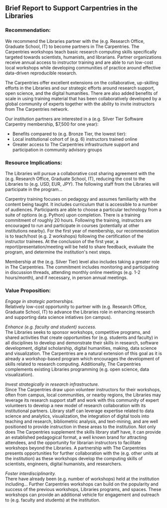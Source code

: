 ## Brief Report to Support Carpentries in the Libraries

### Recommendation:

We recommend the Libraries partner with the (e.g. Research Office, Graduate School, IT) to become partners in The Carpentries. 
The Carpentries workshops teach basic research computing skills specifically targeted towards scientists, humanists, and 
librarians. Partner organizations receive annual access to instructor training and are able to run low-cost local workshops 
while developing communities of practice around effective data-driven reproducible research.  

The Carpentries offer excellent extensions on the collaborative, up-skilling efforts in the Libraries and our strategic 
efforts around research support, open science, and the digital humanities.  There are also added benefits of scale in using 
training material that has been collaboratively developed by a global community of experts together with the ability to 
invite instructors from The Carpentries network.

Our institution partners are interested in a (e.g. Silver Tier Software Carpentry membership, $7,500 for one year):

* Benefits compared to (e.g. Bronze Tier, the lowest tier): 
* Local institutional cohort of (e.g. 6) instructors trained online 
* Greater access to The Carpentries infrastructure support and participation in community advisory groups

### Resource Implications:

The Libraries will pursue a collaborative cost sharing agreement with the (e.g. Research Office, Graduate School, IT), 
reducing the cost to the Libraries to (e.g. USD, EUR, JPY). The following staff from the Libraries will participate in 
the program...

Carpentry training focuses on pedagogy and assumes familiarity with the content being taught. It includes curriculum 
that is accessible to a number of audiences. Participants are able to choose a particular technology from a suite of options 
(e.g. Python) upon completion. There is a training commitment of roughly 20 hours. Following the training, instructors 
are encouraged to run and participate in courses (potentially at other institutions nearby). For the first year of membership, 
our recommendation is to teach/host (e.g. 2 workshops) following the certification of the instructor trainees. At the conclusion 
of the first year, a report/presentation/meeting will be held to share feedback, evaluate the program, and determine the 
institution's next steps.

Membership at the (e.g. Silver Tier) level also includes taking a greater role in The Carpentries. The commitment includes 
monitoring and participating in discussion threads, attending monthly online meetings (e.g. 1-2 hours/month), and if 
necessary, in person annual meetings.

### Value Proposition:

*Engage in strategic partnerships.*  
Relatively low-cost opportunity to partner with (e.g. Research Office, Graduate School, IT) to advance the Libraries role 
in enhancing research and supporting data science intiatives (on campus).

*Enhance (e.g. faculty and student) success.*  
The Libraries seeks to sponsor workshops, competitive programs, and shared activities that create opportunities for 
(e.g. students and faculty) in all disciplines to develop and demonstrate their skills in research, software development, 
digital scholarship, digital humanities, making, data science and visualization. The Carpentries are a natural extension 
of this goal as it is already a workshop-based program which encourages the development of skills related to research 
computing. Additionally, The Carpentries complements existing Libraries programming (e.g. open science, data visualization).

*Invest strategically in research infrastructure.*  
Since The Carpentries draw upon volunteer instructors for their workshops, often from campus, local communities, or nearby 
regions, the Libraries may leverage its research support staff and work with this community of expert volunteers to develop a 
new model of research collaboration with its institutional partners. Library staff can leverage expertise related to 
data science and analytics, visualization, the integration of digital tools into teaching and research, bibliometric analysis, 
and text-mining, and are well positioned to provide instruction in these areas to the institution. Not only does The 
Carpentries supplement the skills library staff have, it can provide an established pedagogical format, a well known brand 
for attracting attendees, and the opportunity for librarian instructors to facilitate workshops beyond the Libraries. A 
partnership with The Carpentries presents opportunities for further collaboration with the (e.g. other units at the 
institution) as these workshops develop the computing skills of scientists, engineers, digital humanists, and researchers.

*Foster interdisciplinarity.*  
There have already been (e.g. number of workshops) held at the institution including... Further Carpentries workshops 
can build on the popularity and success of the previous workshops, Libraries programs, and spaces. These workshops can 
provide an additional vehicle for engagement and outreach to (e.g. faculty and students) at the institution.
